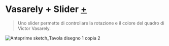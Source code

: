 # Vasarely + Slider [+](https://editor.p5js.org/RobertoAlesi/full/FnV-5z4LS)
>Uno slider permette di controllare la rotazione e il colore del quadro di Victor Vasarely.

![Anteprime sketch_Tavola disegno 1 copia 2](https://user-images.githubusercontent.com/76455356/114692200-b36d6900-9d18-11eb-8fad-bdbd795f042d.png)

